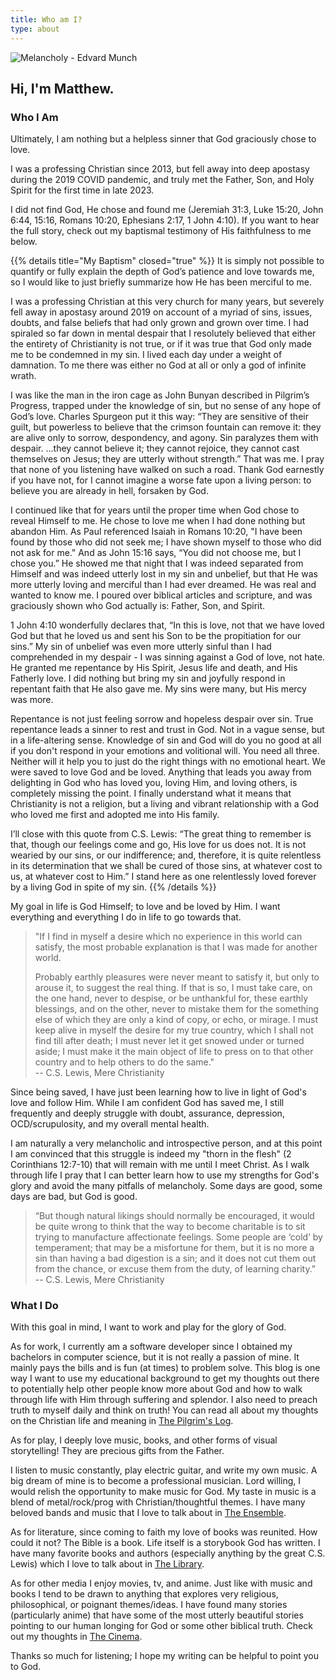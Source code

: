 ```yaml
---
title: Who am I?
type: about
---
```


![Melancholy - Edvard Munch](/img/melancholy.jpg "Melancholy - Edvard Munch")

## Hi, I'm Matthew.

### Who I Am
Ultimately, I am nothing but a helpless sinner that God graciously chose to love. 

I was a professing Christian since 2013, but fell away into deep apostasy during the 2019 COVID pandemic, and truly met the Father, Son, and Holy Spirit for the first time in late 2023. 

I did not find God, He chose and found me (Jeremiah 31:3, Luke 15:20, John 6:44, 15:16, Romans 10:20, Ephesians 2:17, 1 John 4:10). If you want to hear the full story, check out my baptismal testimony of His faithfulness to me below.

{{% details title="My Baptism" closed="true" %}}
It is simply not possible to quantify or fully explain the depth of God’s patience and love towards me, so I would like to just briefly summarize how He has been merciful to me.

I was a professing Christian at this very church for many years, but severely fell away in apostasy around 2019 on account of a myriad of sins, issues, doubts, and false beliefs that had only grown and grown over time. I had spiraled so far down in mental despair that I resolutely believed that either the entirety of Christianity is not true, or if it was true that God only made me to be condemned in my sin. I lived each day under a weight of damnation. To me there was either no God at all or only a god of infinite wrath.

I was like the man in the iron cage as John Bunyan described in Pilgrim’s Progress, trapped under the knowledge of sin, but no sense of any hope of God’s love. Charles Spurgeon put it this way: “They are sensitive of their guilt, but powerless to believe that the crimson fountain can remove it: they are alive only to sorrow, despondency, and agony. Sin paralyzes them with despair. …they cannot believe it; they cannot rejoice, they cannot cast themselves on Jesus; they are utterly without strength.” That was me. 
I pray that none of you listening have walked on such a road. Thank God earnestly if you have not, for I cannot imagine a worse fate upon a living person: to believe you are already in hell, forsaken by God.

I continued like that for years until the proper time when God chose to reveal Himself to me. He chose to love me when I had done nothing but abandon Him. As Paul referenced Isaiah in Romans 10:20, "I have been found by those who did not seek me; I have shown myself to those who did not ask for me."
And as John 15:16 says, “You did not choose me, but I chose you.” He showed me that night that I was indeed separated from Himself and was indeed utterly lost in my sin and unbelief, but that He was more utterly loving and merciful than I had ever dreamed. He was real and wanted to know me. I poured over biblical articles and scripture, and was graciously shown who God actually is: Father, Son, and Spirit. 

1 John 4:10 wonderfully declares that, “In this is love, not that we have loved God but that he loved us and sent his Son to be the propitiation for our sins.” My sin of unbelief was even more utterly sinful than I had comprehended in my despair - I was sinning against a God of love, not hate. He granted me repentance by His Spirit, Jesus life and death, and His Fatherly love. I did nothing but bring my sin and joyfully respond in repentant faith that He also gave me. My sins were many, but His mercy was more. 

Repentance is not just feeling sorrow and hopeless despair over sin. True repentance leads a sinner to rest and trust in God. Not in a vague sense, but in a life-altering sense. Knowledge of sin and God will do you no good at all if you don't respond in your emotions and volitional will. You need all three. Neither will it help you to just do the right things with no emotional heart. We were saved to love God and be loved. Anything that leads you away from delighting in God who has loved you, loving Him, and loving others, is completely missing the point. I finally understand what it means that Christianity is not a religion, but a living and vibrant relationship with a God who loved me first and adopted me into His family. 

I’ll close with this quote from C.S. Lewis: “The great thing to remember is that, though our feelings come and go, His love for us does not. It is not wearied by our sins, or our indifference; and, therefore, it is quite relentless in its determination that we shall be cured of those sins, at whatever cost to us, at whatever cost to Him.” I stand here as one relentlessly loved forever by a living God in spite of my sin.
{{% /details %}}

My goal in life is God Himself; to love and be loved by Him. I want everything and everything I do in life to go towards that.

> "If I find in myself a desire which no experience in this world can satisfy, the most probable explanation is that I was made for another world.
>
> Probably earthly pleasures were never meant to satisfy it, but only to arouse it, to suggest the real thing. If that is so, I must take care, on the one hand, never to despise, or be unthankful for, these earthly blessings, and on the other, never to mistake them for the something else of which they are only a kind of copy, or echo, or mirage. I must keep alive in myself the desire for my true country, which I shall not find till after death; I must never let it get snowed under or turned aside; I must make it the main object of life to press on to that other country and to help others to do the same."   
> -- C.S. Lewis, Mere Christianity

Since being saved, I have just been learning how to live in light of God's love and follow Him. While I am confident God has saved me, I still frequently and deeply struggle with doubt, assurance, depression, OCD/scrupulosity, and my overall mental health. 

I am naturally a very melancholic and introspective person, and at this point I am convinced that this struggle is indeed my "thorn in the flesh" (2 Corinthians 12:7-10) that will remain with me until I meet Christ. As I walk through life I pray that I can better learn how to use my strengths for God's glory and avoid the many pitfalls of melancholy. Some days are good, some days are bad, but God is good. 

> “But though natural likings should normally be encouraged, it would be quite wrong to think that the way to become charitable is to sit trying to manufacture affectionate feelings. Some people are ‘cold’ by temperament; that may be a misfortune for them, but it is no more a sin than having a bad digestion is a sin; and it does not cut them out from the chance, or excuse them from the duty, of learning charity.”  
> -- C.S. Lewis, Mere Christianity

### What I Do
With this goal in mind, I want to work and play for the glory of God. 

As for work, I currently am a software developer since I obtained my bachelors in computer science, but it is not really a passion of mine. It mainly pays the bills and is fun (at times) to problem solve. This blog is one way I want to use my educational background to get my thoughts out there to potentially help other people know more about God and how to walk through life with Him through suffering and splendor. I also need to preach truth to myself daily and think on truth! You can read all about my thoughts on the Christian life and meaning in [The Pilgrim's Log](/lightintheironcage/posts/the-pilgrims-log/).

As for play, I deeply love music, books, and other forms of visual storytelling! They are precious gifts from the Father.

I listen to music constantly, play electric guitar, and write my own music. A big dream of mine is to become a professional musician. Lord willing, I would relish the opportunity to make music for God. My taste in music is a blend of metal/rock/prog with Christian/thoughtful themes. I have many beloved bands and music that I love to talk about in [The Ensemble](/lightintheironcage/posts/the-ensemble/). 

As for literature, since coming to faith my love of books was reunited. How could it not? The Bible is a book. Life itself is a storybook God has written. I have many favorite books and authors (especially anything by the great C.S. Lewis) which I love to talk about in [The Library](/lightintheironcage/posts/the-library).

As for other media I enjoy movies, tv, and anime. Just like with music and books I tend to be drawn to anything that explores very religious, philosophical, or poignant themes/ideas. I have found many stories (particularly anime) that have some of the most utterly beautiful stories pointing to our human longing for God or some other biblical truth. Check out my thoughts in [The Cinema](/lightintheironcage/posts/the-cinema).

Thanks so much for listening; I hope my writing can be helpful to point you to God.

<script src="https://static.esvmedia.org/crossref/crossref.min.js" type="text/javascript"></script>